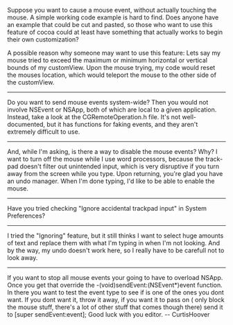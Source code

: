 

Suppose you want to cause a mouse event, without actually touching the mouse.  A simple working code example is hard to find.  Does anyone have an example that could be cut and pasted, so those who want to use this feature of cocoa could at least have something that actually works to begin their own customization?

A possible reason why someone may want to use this feature:  Lets say my mouse tried to exceed the maximum or minimum horizontal or vertical bounds of my customView.  Upon the mouse trying, my code would reset the mouses location, which would teleport the mouse to the other side of the customView.

----

Do you want to send mouse events system-wide? Then you would not involve NSEvent or NSApp, both of which are local to a given application. Instead, take a look at the CGRemoteOperation.h file. It's not well-documented, but it has functions for faking events, and they aren't extremely difficult to use.

----

And, while I'm asking, is there a way to disable the mouse events?  Why?  I want to turn off the mouse while I use word processors, because the track-pad doesn't filter out unintended input, which is very disruptive if you turn away from the screen while you type.  Upon returning, you're glad you have an undo manager. When I'm done typing, I'd like to be able to enable the mouse.

----

Have you tried checking "Ignore accidental trackpad input" in System Preferences?

----

I tried the "Ignoring" feature, but it still thinks I want to select huge amounts of text and replace them with what I'm typing in when I'm not looking.  And by the way, my undo doesn't work here, so I really have to be carefull not to look away.


----

If you want to stop all mouse events your going to have to overload NSApp. Once you get that override the -(void)sendEvent:(NSEvent*)event function. In there you want to test the event type to see if is one of the ones you dont want. If you dont want it, throw it away, if you want it to pass on ( only block the mouse stuff, there's a lot of other stuff that comes though there) send it to [super sendEvent:event]; Good luck with you editor. -- CurtisHoover
